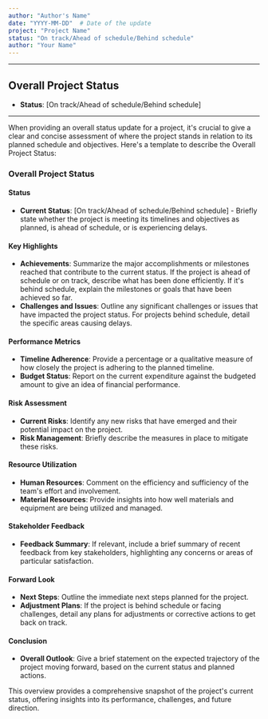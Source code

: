 ```yaml
---
author: "Author's Name"
date: "YYYY-MM-DD"  # Date of the update
project: "Project Name"
status: "On track/Ahead of schedule/Behind schedule"
author: "Your Name"
---
```

---
## Overall Project Status

- **Status**: [On track/Ahead of schedule/Behind schedule]

---
When providing an overall status update for a project, it's crucial to give a clear and concise assessment of where the project stands in relation to its planned schedule and objectives. Here's a template to describe the Overall Project Status:

### Overall Project Status

#### Status
- **Current Status**: [On track/Ahead of schedule/Behind schedule] - Briefly state whether the project is meeting its timelines and objectives as planned, is ahead of schedule, or is experiencing delays.

#### Key Highlights
- **Achievements**: Summarize the major accomplishments or milestones reached that contribute to the current status. If the project is ahead of schedule or on track, describe what has been done efficiently. If it's behind schedule, explain the milestones or goals that have been achieved so far.
- **Challenges and Issues**: Outline any significant challenges or issues that have impacted the project status. For projects behind schedule, detail the specific areas causing delays.

#### Performance Metrics
- **Timeline Adherence**: Provide a percentage or a qualitative measure of how closely the project is adhering to the planned timeline.
- **Budget Status**: Report on the current expenditure against the budgeted amount to give an idea of financial performance.

#### Risk Assessment
- **Current Risks**: Identify any new risks that have emerged and their potential impact on the project. 
- **Risk Management**: Briefly describe the measures in place to mitigate these risks.

#### Resource Utilization
- **Human Resources**: Comment on the efficiency and sufficiency of the team's effort and involvement.
- **Material Resources**: Provide insights into how well materials and equipment are being utilized and managed.

#### Stakeholder Feedback
- **Feedback Summary**: If relevant, include a brief summary of recent feedback from key stakeholders, highlighting any concerns or areas of particular satisfaction.

#### Forward Look
- **Next Steps**: Outline the immediate next steps planned for the project.
- **Adjustment Plans**: If the project is behind schedule or facing challenges, detail any plans for adjustments or corrective actions to get back on track.

#### Conclusion
- **Overall Outlook**: Give a brief statement on the expected trajectory of the project moving forward, based on the current status and planned actions.

This overview provides a comprehensive snapshot of the project's current status, offering insights into its performance, challenges, and future direction.